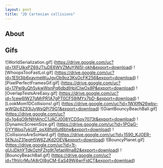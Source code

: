 ```yaml
---
layout: post
title: "2D Cartesian collisions"
---
```


## About

## Gifs

![WorldSerialization.gif] (https://drive.google.com/uc?id=1XFUlkxPZ69JTIuDE6WVZMuYjNl5l-okh&export=download)
![WhoopsTooFastLol.gif] (https://drive.google.com/uc?id=1E5t3ib6xavmeWuJgvOb9oz3KsOcFK256&export=download)
![PixelPerfectFramesGif.gif] (https://drive.google.com/uc?id=17Pej9uQh5ykwWsnPq6dbdIHpICIwOx8P&export=download)
![OverlapTestsAreEasy.gif] (https://drive.google.com/uc?id=1cew6lW27gMrPR1A7gPT0CF59iMYx7bD-&export=download)
![LookMom1DCollisions!.gif] (https://drive.google.com/uc?id=1WXlfN26wby-wWQIc6Z93lJyWsQPi79G1&export=download)
![GiantBouncyBeachBall.gif] (https://drive.google.com/uc?id=1g4qO9rNlHAhcC1JACJ008YCDSov7073t&export=download)
![DynamicScreenSize.gif] (https://drive.google.com/uc?id=1POaG-GYYWpq7ykUIF_psX8fst6ut6btw&export=download)
![CollisionsAreSoHard.gif] (https://drive.google.com/uc?id=1590_KJOER-5ENJoZ31egH5W6ZJKd2OEV&export=download)
![BouncyPlanet.gif] (https://drive.google.com/uc?id=1t-gUjJDkhYTdkOzhFZtg9t7efapWnaB2&export=download)
![BouncyBeachBall.gif] (https://drive.google.com/uc?id=11hVcrMu1A8rOI8gCM-EaS49W4wrFidCT&export=download)
